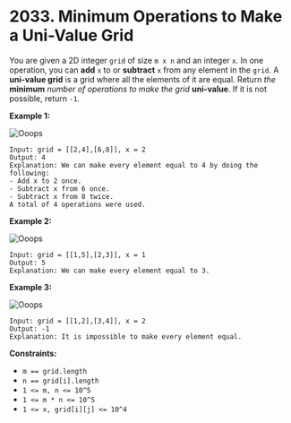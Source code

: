 # 2033. Minimum Operations to Make a Uni-Value Grid
You are given a 2D integer `grid` of size `m x n` and an integer `x`. In one operation, you can **add** `x` to or **subtract** `x` from any element in the `grid`. A **uni-value grid** is a grid where all the elements of it are equal. Return *the* **minimum** *number of operations to make the grid* **uni-value**. If it is not possible, return `-1`.

**Example 1:**

![Ooops](https://assets.leetcode.com/uploads/2021/09/21/gridtxt.png)
```
Input: grid = [[2,4],[6,8]], x = 2
Output: 4
Explanation: We can make every element equal to 4 by doing the following: 
- Add x to 2 once.
- Subtract x from 6 once.
- Subtract x from 8 twice.
A total of 4 operations were used.
```

**Example 2:**

![Ooops](https://assets.leetcode.com/uploads/2021/09/21/gridtxt-1.png)
```
Input: grid = [[1,5],[2,3]], x = 1
Output: 5
Explanation: We can make every element equal to 3.
```

**Example 3:**

![Ooops](https://assets.leetcode.com/uploads/2021/09/21/gridtxt-2.png)
```
Input: grid = [[1,2],[3,4]], x = 2
Output: -1
Explanation: It is impossible to make every element equal.
```  

**Constraints:**
- `m == grid.length`
- `n == grid[i].length`
- `1 <= m, n <= 10^5`
- `1 <= m * n <= 10^5`
- `1 <= x, grid[i][j] <= 10^4`
